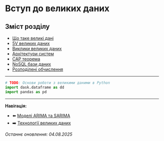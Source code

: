 # Вступ до великих даних

## Зміст розділу

-   [Що таке великі дані](#що-таке-великі-дані)
-   [5V великих даних](#5v-великих-даних)
-   [Виклики великих даних](#виклики-великих-даних)
-   [Архітектури систем](#архітектури-систем)
-   [CAP теорема](#cap-теорема)
-   [NoSQL бази даних](#nosql-бази-даних)
-   [Розподілені обчислення](#розподілені-обчислення)

---

<!-- TODO: Концепції Big Data -->
<!-- Volume, Velocity, Variety, Veracity, Value -->
<!-- Масштабування вертикальне vs горизонтальне -->
<!-- MapReduce парадигма -->

```python
# TODO: Основи роботи з великими даними в Python
import dask.dataframe as dd
import pandas as pd
```

---

**Навігація:**

-   ⬅️ [Моделі ARIMA та SARIMA](./32_arima_sarima.md)
-   ➡️ [Технології великих даних](./34_технології_big_data.md)

_Останнє оновлення: 04.08.2025_
